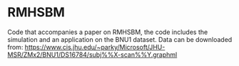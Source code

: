 # RMHSBM
Code that accompanies a paper on RMHSBM, the code includes the simulation and an application on the BNU1 dataset.
Data can be downloaded from: https://www.cis.jhu.edu/~parky/Microsoft/JHU-MSR/ZMx2/BNU1/DS16784/subj%%X-scan%%Y.graphml
